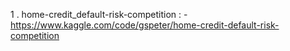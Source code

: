 1 .  home-credit_default-risk-competition : - https://www.kaggle.com/code/gspeter/home-credit-default-risk-competition
